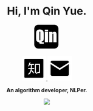 <div align="center">
  <h1>
    Hi, I'm Qin Yue.
  </h1>
  <a href="https://qinynlp.cn/about/">
    <img src="./src/logo/logo.png"><br><br>
  </a>
  <a href="https://www.zhihu.com/people/tan-yue-36-18">
    <img src="./src/svg/zhihu.svg">
  </a>
  <a href="mailto:qinyuenlp@163.com">
    <img src="./src/svg/email.svg">
  </a>
  <p><b>An algorithm developer, NLPer.</b></p>
  <img src="https://github-readme-stats.vercel.app/api?username=qinyuenlp&show_icons=true&icon_color=008B8B&text_color=718096&bg_color=ffffff&hide_title=true">
</div>

